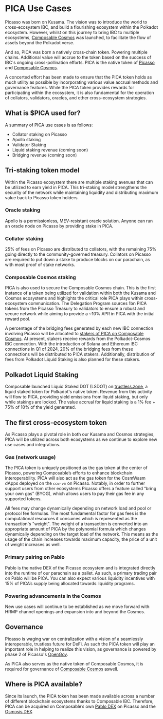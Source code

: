 # PICA Use Cases

Picasso was born on Kusama. The vision was to introduce the world to cross-ecosystem IBC, and build a flourishing ecosystem within the Polkadot ecosystem. However, whilst on this journey to bring IBC to multiple ecosystems, [Composable Cosmos](../composable-cosmos.md) was launched, to facilitate the flow of assets beyond the Polkadot verse. 

And so, PICA was born a natively cross-chain token. Powering multiple chains. Additional value will accrue to the token based on the success of IBC's ongoing cross-pollination efforts. PICA is the native token of [Picasso](../picasso-parachain-overview.md) and [Composable Cosmos](../composable-cosmos.md).

A concerted effort has been made to ensure that the PICA token holds as much utility as possible by incorporating various value accrual methods and governance features. While the PICA token provides rewards for participating within the ecosystem, it is also fundamental for the operation of collators, validators, oracles, and other cross-ecosystem strategies.

## What is $PICA used for?
A summary of PICA use cases is as follows:

- Collator staking on Picasso 
- Apollo staking
- Validator Staking
- Liquid staking revenue (coming soon)
- Bridging revenue (coming soon)

## Tri-staking token model

Within the Picasso ecosystem there are multiple staking avenues that can be utilized to earn yield in PICA. This tri-staking model strengthens the security of the network while maintaining liquidity and distributing maximum value back to Picasso token holders.

### Oracle staking​
Apollo is a permissionless, MEV-resistant oracle solution. Anyone can run an oracle node on Picasso by providing stake in PICA.

### Collator staking​ 
25% of fees on Picasso are distributed to collators, with the remaining 75% going directly to the community-governed treasury. Collators on Picasso are required to put down a stake to produce blocks on our parachain, as with most proof of stake networks. 

### Composable Cosmos staking
PICA is also used to secure the Composable Cosmos chain. This is the first instance of a token being utilized for validation within both the Kusama and Cosmos ecosystems and highlights the critical role PICA plays within cross-ecosystem communication. The Delegation Program sources 1bn PICA tokens from the Picasso Treasury to validators to ensure a robust and secure network while aiming to provide a ~10% APR in PICA with the initial reward pool. 

A percentage of the bridging fees generated by each new IBC connection involving Picasso will be allocated to [stakers of PICA on Composable Cosmos](/docs/docs/user-guides/composable-cosmos-staking.md). At present, stakers receive rewards from the Polkadot-Cosmos IBC connection. With the introduction of Solana and Ethereum IBC connections in Q1 of 2024, 20% of the bridging fees from these connections will be distributed to PICA stakers. Additionally, distribution of fees from Polkadot Liquid Staking is also planned for these stakers.

## Polkadot Liquid Staking
Composable launched Liquid Staked DOT (LSDOT) on [trustless.zone](https://app.trustless.zone/stake/), a liquid staked token for Polkadot's native token. Revenue from this activity will flow to PICA, providing yield emissions from liquid staking, but only while stakings are locked. The value accrual for liquid staking is a 1% fee + 75% of 10% of the yield generated. 

<!-- ## Staking Reward Curve for Bridging Fees

Users may stake their PICA for a % share of revenue generated from bridging fees. The PICA staking rewards curve acts as a method of rewarding users who have staked their PICA over a threshold duration of time. Users who hit a maximum duration of 90-days staked will receive a proportional share of the 20% of bridge revenue allocated towards PICA stakers. 

| Days | % of Fee-Split | Redistributed % |
| ---- | -------- | -------- |
|  1    |   1.11%       |    -------      |
|  7     |  7.78%        |   -------       |
|  14     |   15.56%       | -------         |
|  30     |   33.33%       |  15%        |
|  60     |   66.67%       |  35%        |
| 90  | 100%       | 50% |

Per the table above, a user accrues a greater % of their revenue share linearly over the course of their staking period until reaching the maximum of 90-days, at which point, they will begin to accrue their full share of the 20% revenue split. Users who have not reached the full 90-day threshold, will have their remaining share redistributed upward across the curve. 

**Example**

As a simple example - take two users that have staked their PICA. User A has staked for 90-days and user B has staked for 1-Day. 

User A Rev Share = 100% * (PICA_Staked / Total_PICA_Staked) * (20% Bridging Revenue), whereas,

User B Rev Share = 1.11% * (PICA_Staked / Total_PICA_Staked) * (20% Bridging Revenue)

Further, 98.89% of User B’s Rev Share would be allocated to users further up the curve (in this case, there is only User A)
Share of redistributed revenue up the curve for longer-duration stakers will only be split amongst the 30/60/90 day threshold as follows:

Share of redistributed revenue up the curve for longer-duration stakers will only be split amongst the 30/60/90 day threshold as follows:

- 30 Days <= x < 60 Days : receive 15% of redistributed revenue from stakers lower in the curve
- 60 Days <= x < 90 Days : receive 35% of redistributed revenue from stakers lower in the curve
- 90 Days <= x : receive 50% of redistributed revenue from stakers lower in the curve -->

## The first cross-ecosystem token
As Picasso plays a pivotal role in both our Kusama and Cosmos strategies, PICA will be utilized across both ecosystems as we continue to explore new use cases and integrations.

### Gas (network usage)​
The PICA token is uniquely positioned as the gas token at the center of Picasso, powering Composable’s efforts to enhance blockchain interoperability. PICA will also act as the gas token for the CosmWasm dApps deployed on the `ccw-vm` on Picasso. Notably, in order to further support users from other ecosystems Picasso offers a feature called “bring your own gas” (BYOG), which allows users to pay their gas fee in any supported tokens.

All fees may change dynamically depending on network load and pool or protocol fee formulas. The most fundamental factor for gas fees is the computational resources it consumes which is represented as the transaction's "weight". The weight of a transaction is converted into an appropriate amount of PICA by the polynomial formula which changes dynamically depending on the target load of the network. This means as the usage of the chain increases towards maximum capacity, the price of a unit of weight increases as well.

### Primary pairing on Pablo​

Pablo is the native DEX of the Picasso ecosystem and is integrated directly into the runtime of our parachain as a pallet. As such, a primary trading pair on Pablo will be PICA. You can also expect various liquidity incentives with 15% of PICA’s supply being allocated towards liquidity programs. 

### Powering advancements in the Cosmos
New use cases will continue to be established as we move forward with HRMP channel openings and expansion into and beyond the Cosmos.

## Governance

Picasso is waging war on centralization with a vision of a seamlessly interoperable, trustless future for DeFi. As such the PICA token will play an important role in helping to realize this vision, as governance is powered by phase 2 of Picasso's [OpenGov](./governance.md).

As PICA also serves as the native token of Composable Cosmos, it is required for governance of [Composable Cosmos](../composable-cosmos.md) aswell.

## Where is PICA available?

Since its launch, the PICA token has been made available across a number of different blockchain ecosystems thanks to Composable IBC. Therefore, PICA can be acquired on Composable’s own [Pablo DEX](https://app.pablo.finance/) on Picasso and the [Osmosis DEX](https://app.osmosis.zone/). 
